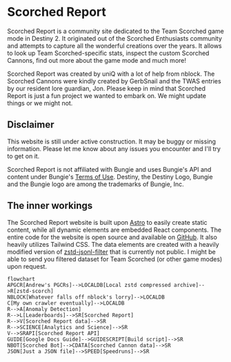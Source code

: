 # Scorched Report

Scorched Report is a community site dedicated to the Team Scorched game mode in Destiny 2. It originated out of the Scorched Enthusiasts community and attempts to capture all the wonderful creations over the years. It allows to look up Team Scorched-specific stats, inspect the custom Scorched Cannons, find out more about the game mode and much more!

Scorched Report was created by uniQ with a lot of help from nblock. The Scorched Cannons were kindly created by GerbSnail and the TWAS entries by our resident lore guardian, Jon. Please keep in mind that Scorched Report is just a fun project we wanted to embark on. We might update things or we might not.

## Disclaimer

This website is still under active construction. It may be buggy or missing information. Please let me know about any issues you encounter and I'll try to get on it.

Scorched Report is not affiliated with Bungie and uses Bungie's API and content under Bungie's [Terms of Use](https://www.bungie.net/7/en/Legal/Terms). Destiny, the Destiny Logo, Bungie and the Bungie logo are among the trademarks of Bungie, Inc.

## The inner workings

The Scorched Report website is built upon [Astro](https://astro.build/) to easily create static content, while all dynamic elements are embedded React components. The entire code for the website is open source and available on [GitHub](https://github.com/uniQIndividual/scorched.report). It also heavily utilizes Tailwind CSS. The data elements are created with a heavily modified version of [zstd-jsonl-filter](https://github.com/uniQIndividual/zstd-jsonl-filter) that is currently not public. I might be able to send you filtered dataset for Team Scorched (or other game modes) upon request.

```mermaid
flowchart
APGCR[Andrew's PGCRs]-->LOCALDB[Local zstd compressed archive]-->R[zstd-scorch]
NBLOCK[Whatever falls off nblock's lorry]-->LOCALDB
C[My own crawler eventually]-->LOCALDB
R-->A[Anomaly Detection]
R-->L[Leaderboards]-->SR[Scorched Report]
R-->V[Scorched Report data]-->SR
R-->SCIENCE[Analytics and Science]-->SR
V-->SRAPI[Scorched Report API]
GUIDE[Google Docs Guide]-->GUIDESCRIPT[Build script]-->SR
NBOT[Scorched Bot]-->CDATA[Scorched Cannon data]-->SR
JSON[Just a JSON file]-->SPEED[Speedruns]-->SR
```
